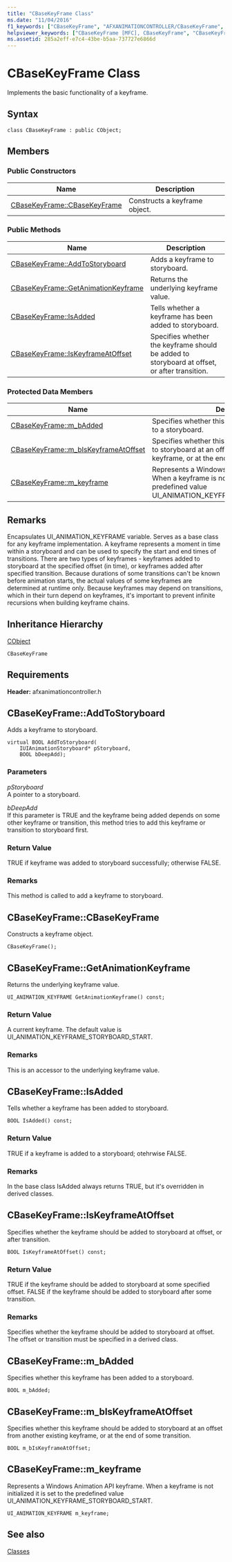 ```yaml
---
title: "CBaseKeyFrame Class"
ms.date: "11/04/2016"
f1_keywords: ["CBaseKeyFrame", "AFXANIMATIONCONTROLLER/CBaseKeyFrame", "AFXANIMATIONCONTROLLER/CBaseKeyFrame::CBaseKeyFrame", "AFXANIMATIONCONTROLLER/CBaseKeyFrame::AddToStoryboard", "AFXANIMATIONCONTROLLER/CBaseKeyFrame::GetAnimationKeyframe", "AFXANIMATIONCONTROLLER/CBaseKeyFrame::IsAdded", "AFXANIMATIONCONTROLLER/CBaseKeyFrame::IsKeyframeAtOffset", "AFXANIMATIONCONTROLLER/CBaseKeyFrame::m_bAdded", "AFXANIMATIONCONTROLLER/CBaseKeyFrame::m_bIsKeyframeAtOffset", "AFXANIMATIONCONTROLLER/CBaseKeyFrame::m_keyframe"]
helpviewer_keywords: ["CBaseKeyFrame [MFC], CBaseKeyFrame", "CBaseKeyFrame [MFC], AddToStoryboard", "CBaseKeyFrame [MFC], GetAnimationKeyframe", "CBaseKeyFrame [MFC], IsAdded", "CBaseKeyFrame [MFC], IsKeyframeAtOffset", "CBaseKeyFrame [MFC], m_bAdded", "CBaseKeyFrame [MFC], m_bIsKeyframeAtOffset", "CBaseKeyFrame [MFC], m_keyframe"]
ms.assetid: 285a2eff-e7c4-43be-b5aa-737727e6866d
---
```

# CBaseKeyFrame Class

Implements the basic functionality of a keyframe.

## Syntax

```
class CBaseKeyFrame : public CObject;
```

## Members

### Public Constructors

|Name|Description|
|----------|-----------------|
|[CBaseKeyFrame::CBaseKeyFrame](#cbasekeyframe)|Constructs a keyframe object.|

### Public Methods

|Name|Description|
|----------|-----------------|
|[CBaseKeyFrame::AddToStoryboard](#addtostoryboard)|Adds a keyframe to storyboard.|
|[CBaseKeyFrame::GetAnimationKeyframe](#getanimationkeyframe)|Returns the underlying keyframe value.|
|[CBaseKeyFrame::IsAdded](#isadded)|Tells whether a keyframe has been added to storyboard.|
|[CBaseKeyFrame::IsKeyframeAtOffset](#iskeyframeatoffset)|Specifies whether the keyframe should be added to storyboard at offset, or after transition.|

### Protected Data Members

|Name|Description|
|----------|-----------------|
|[CBaseKeyFrame::m_bAdded](#m_badded)|Specifies whether this keyframe has been added to a storyboard.|
|[CBaseKeyFrame::m_bIsKeyframeAtOffset](#m_biskeyframeatoffset)|Specifies whether this keyframe should be added to storyboard at an offset from another existing keyframe, or at the end of some transition.|
|[CBaseKeyFrame::m_keyframe](#m_keyframe)|Represents a Windows Animation API keyframe. When a keyframe is not initialized it is set to the predefined value UI_ANIMATION_KEYFRAME_STORYBOARD_START.|

## Remarks

Encapsulates UI_ANIMATION_KEYFRAME variable. Serves as a base class for any keyframe implementation. A keyframe represents a moment in time within a storyboard and can be used to specify the start and end times of transitions. There are two types of keyframes - keyframes added to storyboard at the specified offset (in time), or keyframes added after specified transition. Because durations of some transitions can't be known before animation starts, the actual values of some keyframes are determined at runtime only. Because keyframes may depend on transitions, which in their turn depend on keyframes, it's important to prevent infinite recursions when building keyframe chains.

## Inheritance Hierarchy

[CObject](../../mfc/reference/cobject-class.md)

`CBaseKeyFrame`

## Requirements

**Header:** afxanimationcontroller.h

## <a name="addtostoryboard"></a> CBaseKeyFrame::AddToStoryboard

Adds a keyframe to storyboard.

```
virtual BOOL AddToStoryboard(
    IUIAnimationStoryboard* pStoryboard,
    BOOL bDeepAdd);
```

### Parameters

*pStoryboard*<br/>
A pointer to a storyboard.

*bDeepAdd*<br/>
If this parameter is TRUE and the keyframe being added depends on some other keyframe or transition, this method tries to add this keyframe or transition to storyboard first.

### Return Value

TRUE if keyframe was added to storyboard successfully; otherwise FALSE.

### Remarks

This method is called to add a keyframe to storyboard.

## <a name="cbasekeyframe"></a> CBaseKeyFrame::CBaseKeyFrame

Constructs a keyframe object.

```
CBaseKeyFrame();
```

## <a name="getanimationkeyframe"></a> CBaseKeyFrame::GetAnimationKeyframe

Returns the underlying keyframe value.

```
UI_ANIMATION_KEYFRAME GetAnimationKeyframe() const;
```

### Return Value

A current keyframe. The default value is UI_ANIMATION_KEYFRAME_STORYBOARD_START.

### Remarks

This is an accessor to the underlying keyframe value.

## <a name="isadded"></a> CBaseKeyFrame::IsAdded

Tells whether a keyframe has been added to storyboard.

```
BOOL IsAdded() const;
```

### Return Value

TRUE if a keyframe is added to a storyboard; otehrwise FALSE.

### Remarks

In the base class IsAdded always returns TRUE, but it's overridden in derived classes.

## <a name="iskeyframeatoffset"></a> CBaseKeyFrame::IsKeyframeAtOffset

Specifies whether the keyframe should be added to storyboard at offset, or after transition.

```
BOOL IsKeyframeAtOffset() const;
```

### Return Value

TRUE if the keyframe should be added to storyboard at some specified offset. FALSE if the keyframe should be added to storyboard after some transition.

### Remarks

Specifies whether the keyframe should be added to storyboard at offset. The offset or transition must be specified in a derived class.

## <a name="m_badded"></a> CBaseKeyFrame::m_bAdded

Specifies whether this keyframe has been added to a storyboard.

```
BOOL m_bAdded;
```

## <a name="m_biskeyframeatoffset"></a> CBaseKeyFrame::m_bIsKeyframeAtOffset

Specifies whether this keyframe should be added to storyboard at an offset from another existing keyframe, or at the end of some transition.

```
BOOL m_bIsKeyframeAtOffset;
```

## <a name="m_keyframe"></a> CBaseKeyFrame::m_keyframe

Represents a Windows Animation API keyframe. When a keyframe is not initialized it is set to the predefined value UI_ANIMATION_KEYFRAME_STORYBOARD_START.

```
UI_ANIMATION_KEYFRAME m_keyframe;
```

## See also

[Classes](../../mfc/reference/mfc-classes.md)
